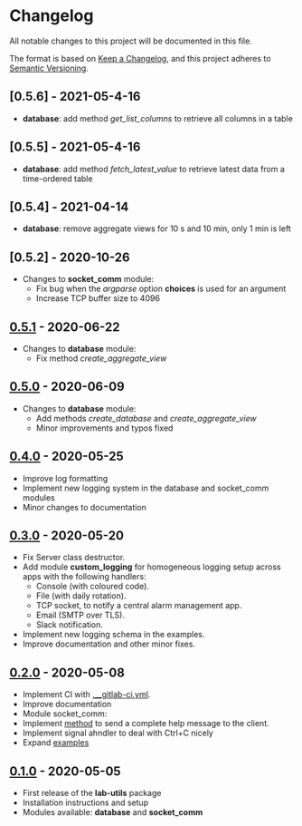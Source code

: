 # Changelog

All notable changes to this project will be documented in this file.

The format is based on [Keep a Changelog](https://keepachangelog.com/en/1.0.0/),
and this project adheres to [Semantic Versioning](https://semver.org/spec/v2.0.0.html).

## [0.5.6] - 2021-05-4-16
- **database**: add method *get_list_columns* to retrieve all columns in a table

## [0.5.5] - 2021-05-4-16

- **database**: add method *fetch_latest_value* to retrieve latest data from a time-ordered table

## [0.5.4] - 2021-04-14

- **database**: remove aggregate views for 10 s and 10 min, only 1 min is left

## [0.5.2] - 2020-10-26

- Changes to **socket_comm** module:
  - Fix bug when the <i>argparse</i> option **choices** is used for an argument
  - Increase TCP buffer size to 4096

## [0.5.1] - 2020-06-22

- Changes to **database** module:
  - Fix method <i>create_aggregate_view</i>

## [0.5.0] - 2020-06-09

- Changes to **database** module:
  - Add methods <i>create_database</i> and <i>create_aggregate_view</i>
  - Minor improvements and typos fixed


## [0.4.0] - 2020-05-25
- Improve log formatting
- Implement new logging system in the database and socket_comm modules
- Minor changes to documentation


## [0.3.0] - 2020-05-20

- Fix Server class destructor.
- Add module **custom_logging** for homogeneous logging setup across apps with the following handlers:
  - Console (with coloured code).
  - File (with daily rotation).
  - TCP socket, to notify a central alarm management app.
  - Email (SMTP over TLS).
  - Slack notification.
- Implement new logging schema in the examples.
- Improve documentation and other minor fixes.
  

## [0.2.0] - 2020-05-08

- Implement CI with [.__gitlab-ci.yml](.gitlab-ci.yml).
- Improve documentation
- Module socket_comm:
 -  Implement [method](https://lab-utils.readthedocs.io/en/v0.2.0/api/socket_comm/ArgumentParser/lab_utils.socket_comm.ArgumentParser.full_help.html)
    to send a complete help message to the client.
 -  Implement signal ahndler to deal with Ctrl+C nicely
 - Expand [examples](examples/socket_comm) 

## [0.1.0] - 2020-05-05

- First release of the **lab-utils** package
- Installation instructions and setup
- Modules available: **database** and **socket_comm**

[0.1.0]: https://gitlab.ethz.ch/exotic-matter/cw-beam/lab-utils/tree/v0.1.0
[0.2.0]: https://gitlab.ethz.ch/exotic-matter/cw-beam/lab-utils/tree/v0.2.0
[0.3.0]: https://gitlab.ethz.ch/exotic-matter/cw-beam/lab-utils/tree/v0.3.0
[0.4.0]: https://gitlab.ethz.ch/exotic-matter/cw-beam/lab-utils/tree/v0.4.0
[0.5.0]: https://gitlab.ethz.ch/exotic-matter/cw-beam/lab-utils/tree/v0.5.0
[0.5.1]: https://gitlab.ethz.ch/exotic-matter/cw-beam/lab-utils/tree/v0.5.1